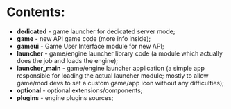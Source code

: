# Contents:

* **dedicated** - game launcher for dedicated server mode;
* **game** - new API game code (more info inside);
* **gameui** - Game User Interface module for new API;
* **launcher** - game/engine launcher library code (a module which actually does the job and loads the engine);
* **launcher_main** - game/engine launcher application (a simple app responsible for loading the actual launcher module; mostly to allow game/mod devs to set a custom game/app icon without any difficulties);
* **optional** - optional extensions/components;
* **plugins** - engine plugins sources;